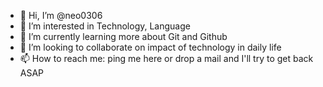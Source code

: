 - 👋 Hi, I’m @neo0306
- 👀 I’m interested in Technology, Language
- 🌱 I’m currently learning more about Git and Github
- 💞️ I’m looking to collaborate on impact of technology in daily life
- 📫 How to reach me: ping me here or drop a mail and I'll try to get back ASAP

<!---
neo0306/neo0306 is a ✨ special ✨ repository because its `README.md` (this file) appears on your GitHub profile.
You can click the Preview link to take a look at your changes.
--->
